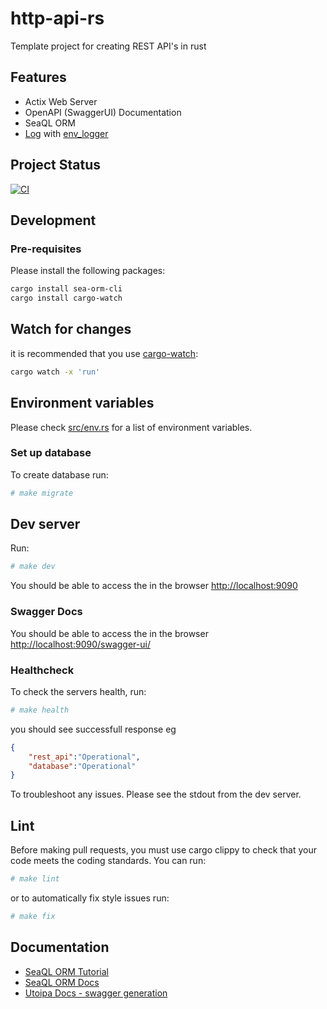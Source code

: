 http-api-rs
====

Template project for creating REST API's in rust

## Features

- Actix Web Server
- OpenAPI (SwaggerUI) Documentation
- SeaQL ORM
- [Log](https://docs.rs/log/latest/log/index.html) with [env_logger](https://docs.rs/env_logger/0.9.1/env_logger/)

## Project Status

[![CI](https://github.com/daniel-samson/http-api-rs/actions/workflows/ci.yml/badge.svg?branch=main)](https://github.com/daniel-samson/http-api-rs/actions/workflows/ci.yml)

## Development

### Pre-requisites
Please install the following packages:

```bash
cargo install sea-orm-cli
cargo install cargo-watch
```

## Watch for changes

it is recommended that you use [cargo-watch](https://github.com/passcod/cargo-watch):

```bash
cargo watch -x 'run'
```

## Environment variables
Please check [src/env.rs](src/env.rs) for a list of environment variables.

### Set up database
To create database run:

```bash
# make migrate
```

## Dev server
Run:

```bash
# make dev
```

You should be able to access the in the browser [http://localhost:9090](http://localhost:9090)

### Swagger Docs
You should be able to access the in the browser [http://localhost:9090/swagger-ui/](http://localhost:9090/swagger-ui/)

### Healthcheck
To check the servers health, run:

```bash
# make health
```

you should see successfull response eg
```json
{
    "rest_api":"Operational",
    "database":"Operational"
}
```

To troubleshoot any issues. Please see the stdout from the dev server.

## Lint

Before making pull requests, you must use cargo clippy to check that your code meets the coding standards. You can run:

```bash
# make lint
```

or to automatically fix style issues run:

```bash
# make fix
```


## Documentation

- [SeaQL ORM Tutorial](https://www.sea-ql.org/sea-orm-tutorial/ch00-00-introduction.html)
- [SeaQL ORM Docs](https://www.sea-ql.org/SeaORM/docs/index/)
- [Utoipa Docs - swagger generation](https://docs.rs/utoipa/latest/utoipa/)
